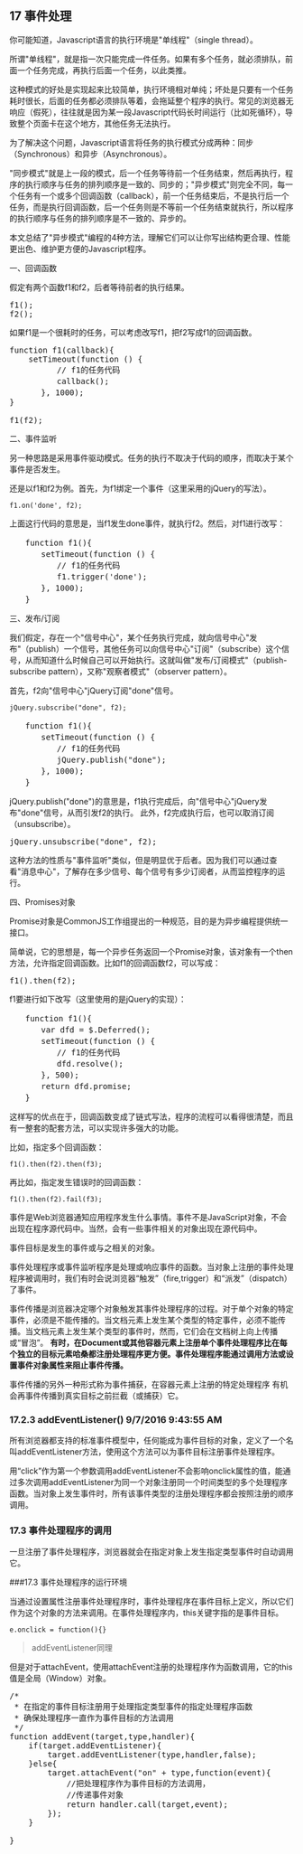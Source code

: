 ## 17 事件处理

你可能知道，Javascript语言的执行环境是"单线程"（single thread）。

所谓"单线程"，就是指一次只能完成一件任务。如果有多个任务，就必须排队，前面一个任务完成，再执行后面一个任务，以此类推。

这种模式的好处是实现起来比较简单，执行环境相对单纯；坏处是只要有一个任务耗时很长，后面的任务都必须排队等着，会拖延整个程序的执行。常见的浏览器无响应（假死），往往就是因为某一段Javascript代码长时间运行（比如死循环），导致整个页面卡在这个地方，其他任务无法执行。

为了解决这个问题，Javascript语言将任务的执行模式分成两种：同步（Synchronous）和异步（Asynchronous）。

"同步模式"就是上一段的模式，后一个任务等待前一个任务结束，然后再执行，程序的执行顺序与任务的排列顺序是一致的、同步的；"异步模式"则完全不同，每一个任务有一个或多个回调函数（callback），前一个任务结束后，不是执行后一个任务，而是执行回调函数，后一个任务则是不等前一个任务结束就执行，所以程序的执行顺序与任务的排列顺序是不一致的、异步的。

本文总结了"异步模式"编程的4种方法，理解它们可以让你写出结构更合理、性能更出色、维护更方便的Javascript程序。

一、回调函数

假定有两个函数f1和f2，后者等待前者的执行结果。

<pre>
f1();
f2();
</pre>

如果f1是一个很耗时的任务，可以考虑改写f1，把f2写成f1的回调函数。

<pre>
function f1(callback){
	setTimeout(function () {
　　　　　　// f1的任务代码
　　　　　　callback();
　　　　}, 1000);
}

f1(f2);
</pre>

二、事件监听

另一种思路是采用事件驱动模式。任务的执行不取决于代码的顺序，而取决于某个事件是否发生。

还是以f1和f2为例。首先，为f1绑定一个事件（这里采用的jQuery的写法）。

	f1.on('done', f2);

上面这行代码的意思是，当f1发生done事件，就执行f2。然后，对f1进行改写：

<pre>
　　function f1(){
　　　　setTimeout(function () {
　　　　　　// f1的任务代码
　　　　　　f1.trigger('done');
　　　　}, 1000);
　　}
</pre>

三、发布/订阅

我们假定，存在一个"信号中心"，某个任务执行完成，就向信号中心"发布"（publish）一个信号，其他任务可以向信号中心"订阅"（subscribe）这个信号，从而知道什么时候自己可以开始执行。这就叫做"发布/订阅模式"（publish-subscribe pattern），又称"观察者模式"（observer pattern）。

首先，f2向"信号中心"jQuery订阅"done"信号。

	jQuery.subscribe("done", f2);

<pre>
　　function f1(){
　　　　setTimeout(function () {
　　　　　　// f1的任务代码
　　　　　　jQuery.publish("done");
　　　　}, 1000);
　　}
</pre>

jQuery.publish("done")的意思是，f1执行完成后，向"信号中心"jQuery发布"done"信号，从而引发f2的执行。
此外，f2完成执行后，也可以取消订阅（unsubscribe）。

<pre>
jQuery.unsubscribe("done", f2);
</pre>

这种方法的性质与"事件监听"类似，但是明显优于后者。因为我们可以通过查看"消息中心"，了解存在多少信号、每个信号有多少订阅者，从而监控程序的运行。

四、Promises对象

Promise对象是CommonJS工作组提出的一种规范，目的是为异步编程提供统一接口。

简单说，它的思想是，每一个异步任务返回一个Promise对象，该对象有一个then方法，允许指定回调函数。比如f1的回调函数f2，可以写成：

<pre>
f1().then(f2);
</pre>

f1要进行如下改写（这里使用的是jQuery的实现）：

<pre>
　　function f1(){
　　　　var dfd = $.Deferred();
　　　　setTimeout(function () {
　　　　　　// f1的任务代码
　　　　　　dfd.resolve();
　　　　}, 500);
　　　　return dfd.promise;
　　}
</pre>

这样写的优点在于，回调函数变成了链式写法，程序的流程可以看得很清楚，而且有一整套的配套方法，可以实现许多强大的功能。

比如，指定多个回调函数：

	f1().then(f2).then(f3);

再比如，指定发生错误时的回调函数：
	
	f1().then(f2).fail(f3);


事件是Web浏览器通知应用程序发生什么事情。事件不是JavaScript对象，不会出现在程序源代码中。当然，会有一些事件相关的对象出现在源代码中。

事件目标是发生的事件或与之相关的对象。

事件处理程序或事件监听程序是处理或响应事件的函数。当对象上注册的事件处理程序被调用时，我们有时会说浏览器“触发”（fire,trigger）和“派发”（dispatch）了事件。

事件传播是浏览器决定哪个对象触发其事件处理程序的过程。对于单个对象的特定事件，必须是不能传播的。当文档元素上发生某个类型的特定事件，必须不能传播。当文档元素上发生某个类型的事件时，然而，它们会在文档树上向上传播或“冒泡”。
**有时，在Document或其他容器元素上注册单个事件处理程序比在每个独立的目标元素哈桑都注册处理程序更方便。事件处理程序能通过调用方法或设置事件对象属性来阻止事件传播。**


事件传播的另外一种形式称为事件捕获，在容器元素上注册的特定处理程序
有机会再事件传播到真实目标之前拦截（或捕获）它。

### 17.2.3 addEventListener() 9/7/2016 9:43:55 AM 

所有浏览器都支持的标准事件模型中，任何能成为事件目标的对象，定义了一个名叫addEventListener方法，使用这个方法可以为事件目标注册事件处理程序。

用“click”作为第一个参数调用addEventListener不会影响onclick属性的值，能通过多次调用addEventListener为同一个对象注册同一个时间类型的多个处理程序函数。当对象上发生事件时，所有该事件类型的注册处理程序都会按照注册的顺序调用。

### 17.3 事件处理程序的调用

一旦注册了事件处理程序，浏览器就会在指定对象上发生指定类型事件时自动调用它。

###17.3 事件处理程序的运行环境

当通过设置属性注册事件处理程序时，事件处理程序在事件目标上定义，所以它们作为这个对象的方法来调用。在事件处理程序内，this关键字指的是事件目标。

	e.onclick = function(){}

> addEventListener同理

但是对于attachEvent，使用attachEvent注册的处理程序作为函数调用，它的this值是全局（Window）对象。

<pre>
/*
 * 在指定的事件目标注册用于处理指定类型事件的指定处理程序函数
 * 确保处理程序一直作为事件目标的方法调用
 */
function addEvent(target,type,handler){
	if(target.addEventListener){
		target.addEventListener(type,handler,false);
	}else{
		target.attachEvent("on" + type,function(event){
			//把处理程序作为事件目标的方法调用，
			//传递事件对象
			return handler.call(target,event);
		});
	}
	
}

</pre>